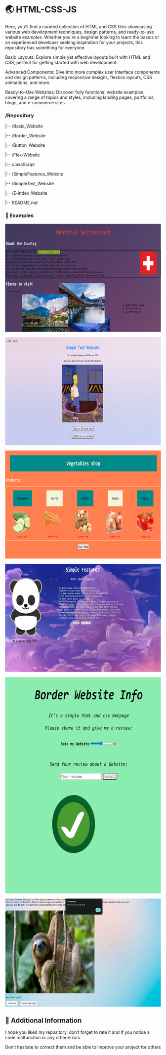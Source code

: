 # 🌏 HTML-CSS-JS
Here, you'll find a curated collection of HTML and CSS files showcasing various web development techniques, design patterns, and ready-to-use website examples. Whether you're a beginner looking to learn the basics or an experienced developer seeking inspiration for your projects, this repository has something for everyone.

Basic Layouts: Explore simple yet effective layouts built with HTML and CSS, perfect for getting started with web development.

Advanced Components: Dive into more complex user interface components and design patterns, including responsive designs, flexbox layouts, CSS animations, and more.

Ready-to-Use Websites: Discover fully functional website examples covering a range of topics and styles, including landing pages, portfolios, blogs, and e-commerce sites.
### /Repository

 |-- /Basic_Website

 |-- /Border_Website

 |-- /Button_Website

 |-- /Flex-Website

 |-- /JavaScript
 
 |-- /SimpleFeatures_Website
 
 |-- /SimpleTest_Website

 |-- /Z-index_Website
 
 |-- README.md
### 📝 Examples

<p><img src="https://github.com/MatveyGuralskiy/HTML-CSS/blob/main/Z-index_Website/Screens/Top_homepage.png?raw=true" style="height:350px; width:700px" /></p>

<p><img src="https://github.com/MatveyGuralskiy/HTML-CSS/blob/main/SimpleTest_Website/Screens/Homepage.png?raw=true" style="height:350px; width:700px" /></p>

<p><img src="https://github.com/MatveyGuralskiy/HTML-CSS/blob/main/Flex-Website/Screens/Homepage.png?raw=true" style="height:350px; width:700px" /></p>

<p><img src="https://github.com/MatveyGuralskiy/HTML-CSS/blob/main/SimpleFeatures_Website/Screens/Homepage.png?raw=true" style="height:350px; width:700px" /></p>

<p><img src="https://github.com/MatveyGuralskiy/HTML-CSS/blob/main/Border_Website/Screens/homepage.png?raw=true" style="height:700px; width:700px" /></p>

<p><img src="https://github.com/MatveyGuralskiy/HTML-CSS/blob/main/Button_Website/Screens/Positive_feedback.png?raw=true" style="height:350px; width:700px" /></p>

##  📢 Additional Information

I hope you liked my repository, don’t forget to rate it and if you notice a code malfunction or any other errors.

Don’t hesitate to correct them and be able to improve your project for others
